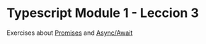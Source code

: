 # Typescript Module 1 - Leccion 3

Exercises about [Promises](https://developer.mozilla.org/es/docs/Web/JavaScript/Reference/Global_Objects/Promise) and [Async/Await](https://developer.mozilla.org/es/docs/Web/JavaScript/Reference/Statements/async_function)
